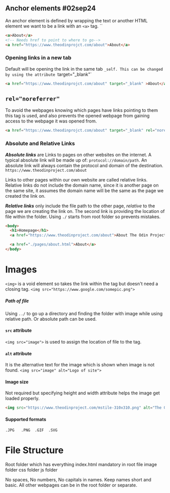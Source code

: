 ## Anchor elements   #02sep24
An anchor element is defined by wrapping the text or another HTML element we want to be a link with an `<a>` tag.
``
```HTML
<a>About</a>
<!-- Needs href to point to where to go-->
<a href="https://www.theodinprojct.com/about">About</a>
```
### Opening links in a new tab
Default will be opening the link in the same tab `_self.
This can be changed by using the attribute `target="_blank"`

```HTML
<a href="https://www.theodinprojct.com/about" target="_blank" >About</a>
```

## `rel="noreferrer"`
To avoid the webpages knowing which pages have links pointing to them this tag is used, and also prevents the opened webpage from gaining access to the webpage it was opened from.

```HTML
<a href="https://www.theodinprojct.com/about" target="_blank" rel="noreferrer">About</a>
```


### Absolute and Relative Links
***Absolute links*** are Links to pages on other websites on the internet. A typical absolute link will be made up of: `protocol://domain/path`. An absolute link will always contain the protocol and domain of the destination.
`https://www.theodinproject.com/about`

Links to other pages within our own website are called relative links. Relative links do not include the domain name, since it is another page on the same site, it assumes the domain name will be the same as the page we created the link on.


***Relative links*** only include the file path to the other page, _relative_ to the page we are creating the link on. The second link is providing the location of file within the folder. Using `./` starts from root folder so prevents mistakes.

```HTML
<body>
  <h1>Homepage</h1>
  <a href="https://www.theodinproject.com/about">About The Odin Project</a>

  <a href="./pages/about.html">About</a>
</body>
```




# Images
`<img>`  is a void element so takes the link within the tag but doesn't need a closing tag.
`<img src="https://www.google.com/somepic.png">`

##### Path of file
Using `../` to go up a directory and finding the folder with image while using relative path. Or absolute path can be used.

#### `src` attribute
`<img src="image">` is used to assign the location of file to the tag.

#### `alt` attribute
It is the alternative text for the image which is shown when image is not found.
`<img src="image" alt="Logo of site">`

#### Image size 
Not required but specifying height and width attribute helps the image get loaded properly.
````HTML
<img src="https://www.theodinproject.com/mstile-310x310.png" alt="The Odin Project Logo" height="310" width="310">
````

#### Supported formats
`.JPG   .PNG  .GIF  .SVG`

# File Structure
Root folder which has everything
	index.html     mandatory in root file
	image folder
	css folder
	js folder

No spaces, No numbers, No capitals in names.
Keep names short and basic.
All other webpages can be in the root folder or separate.
